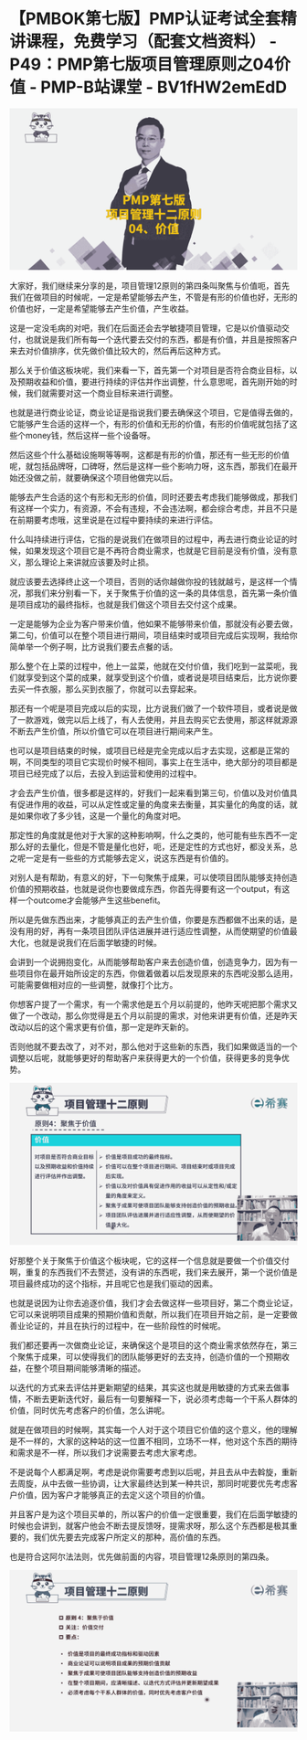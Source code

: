 # 【PMBOK第七版】PMP认证考试全套精讲课程，免费学习（配套文档资料） - P49：PMP第七版项目管理原则之04价值 - PMP-B站课堂 - BV1fHW2emEdD

![](img/384d1a46de950bc95d916b725ec92be4_0.png)

大家好，我们继续来分享的是，项目管理12原则的第四条叫聚焦与价值呃，首先我们在做项目的时候呢，一定是希望能够去产生，不管是有形的价值也好，无形的价值也好，一定是希望能够去产生价值，产生收益。

这是一定没毛病的对吧，我们在后面还会去学敏捷项目管理，它是以价值驱动交付，也就说是我们所有每一个迭代要去交付的东西，都是有价值，并且是按照客户来去对价值排序，优先做价值比较大的，然后再后这种方式。

那么关于价值这板块呢，我们来看一下，首先第一个对项目是否符合商业目标，以及预期收益和价值，要进行持续的评估并作出调整，什么意思呢，首先刚开始的时候，我们就需要对这一个商业目标来进行调整。

也就是进行商业论证，商业论证是指说我们要去确保这个项目，它是值得去做的，它能够产生合适的这样一个，有形的价值和无形的价值，有形的价值呢就包括了这些个money钱，然后这样一些个设备呀。

然后这些个什么基础设施啊等等啊，这都是有形的价值，那还有一些无形的价值呢，就包括品牌呀，口碑呀，然后是这样一些个影响力呀，这东西，那我们在最开始还没做之前，就要确保这个项目他做完以后。

能够去产生合适的这个有形和无形的价值，同时还要去考虑我们能够做成，那我们有这样一个实力，有资源，不会有违规，不会违法啊，都会综合考虑，并且不只是在前期要考虑哦，这里说是在过程中要持续的来进行评估。

什么叫持续进行评估，它指的是说我们在做项目的过程中，再去进行商业论证的时候，如果发现这个项目它是不再符合商业需求，也就是它目前是没有价值，没有意义，那么理论上来讲就应该要及时止损。

就应该要去选择终止这一个项目，否则的话你越做你投的钱就越亏，是这样一个情况，那我们来分别看一下，关于聚焦于价值的这一条的具体信息，首先第一条价值是项目成功的最终指标，也就是我们做这个项目去交付这个成果。

一定是能够为企业为客户带来价值，他如果不能够带来价值，那就没有必要去做，第二句，价值可以在整个项目进行期间，项目结束时或项目完成后实现啊，我给你简单举一个例子啊，比方说我们要去点餐的话。

那么整个在上菜的过程中，他上一盆菜，他就在交付价值，我们吃到一盆菜呃，我们就享受到这个菜的成果，就享受到这个价值，或者说是项目结束后，比方说你要去买一件衣服，那么买到衣服了，你就可以去穿起来。

那还有一个呢是项目完成以后的实现，比方说我们做了一个软件项目，或者说是做了一款游戏，做完以后上线了，有人去使用，并且去购买它去使用，那这样就源源不断去产生价值，所以价值它可以在项目进行期间来产生。

也可以是项目结束的时候，或项目已经是完全完成以后才去实现，这都是正常的啊，不同类型的项目它实现价时候不相同，事实上在生活中，绝大部分的项目都是项目已经完成了以后，去投入到运营和使用的过程中。

才会去产生价值，很多都是这样的，好我们一起来看到第三句，价值以及对价值具有促进作用的收益，可以从定性或定量的角度来去衡量，其实量化的角度的话，就是如果你收了多少钱，这是一个量化的角度对吧。

那定性的角度就是他对于大家的这种影响啊，什么之类的，他可能有些东西不一定那么好的去量化，但是不管是量化也好，呃，还是定性的方式也好，都没关系，总之呢一定是有一些些的方式能够去定义，说这东西是有价值的。

对别人是有帮助，有意义的好，下一句聚焦于成果，可以使项目团队能够支持创造价值的预期收益，也就是说你也要做成东西，你首先得要有这一个output，有这样一个outcome才会能够产生这些benefit。

所以是先做东西出来，才能够真正的去产生价值，你要是东西都做不出来的话，是没有用的好，再有一条项目团队评估进展并进行适应性调整，从而使期望的价值最大化，也就是说我们在后面学敏捷的时候。

会讲到一个说拥抱变化，从而能够帮助客户来去创造价值，创造竞争力，因为有一些项目你在最开始所设定的东西，你做着做着以后发现原来的东西呢没那么适用，可能需要做相对应的一些调整，就像打个比方。

你想客户提了一个需求，有一个需求他是五个月以前提的，他昨天呢把那个需求又做了一个改动，那么你觉得是五个月以前提的需求，对他来讲更有价值，还是昨天改动以后的这个需求更有价值，那一定是昨天新的。

否则他就不要去改了，对不对，那么他对于这些新的东西，我们如果做适当的一个调整以后呢，就能够更好的帮助客户来获得更大的一个价值，获得更多的竞争优势。



![](img/384d1a46de950bc95d916b725ec92be4_2.png)

好那整个关于聚焦于价值这个板块呢，它的这样一个信息就是要做一个价值交付啊，重复的东西我们不去赘述，没有讲的东西呢，我们来去展开，第一个说价值是项目最终成功的这个指标，并且呢它也是我们驱动的因素。

也就是说因为让你去追逐价值，我们才会去做这样一些项目好，第二个商业论证，它可以来说明项目成果的预期价值和贡献，所以我们在项目开始之前，是一定要做善业论证的，并且在执行的过程中，在一些阶段性的时候呢。

我们都还要再一次做商业论证，来确保这个是项目的这个商业需求依然存在，第三个聚焦于成果，可以使得我们的团队能够更好的去支持，创造价值的一个预期收益，在整个项目期间能够清晰的描述。

以迭代的方式来去评估并更新期望的结果，其实这也就是用敏捷的方式来去做事情，不断去更新迭代好，最后有一句要解释一下，说必须考虑每一个干系人群体的价值，同时优先考虑客户的价值，怎么讲呢。

就是在做项目的时候啊，其实每一个人对于这个项目它价值的这个意义，他的理解是不一样的，大家的这种站的这一位置不相同，立场不一样，他对这个东西的期待和需求是不一样，所以我们才说需要去考虑大家考虑。

不是说每个人都满足啊，考虑是说你需要考虑到以后呢，并且去从中去斡旋，重新去周旋，从中去做一些协调，让大家最终达到某一种共识，那同时呢要优先考虑客户价值，因为客户才能够真正的去定义这个项目的价值。

并且客户是为这个项目买单的，所以客户的价值一定很重要，我们在后面学敏捷的时候也会讲到，就客户他会不断去提反馈呀，提需求呀，那么这个东西都是极其重要的，我们优先要去完成客户所定义的那种，高价值的东西。

也是符合这阿尔法法则，优先做前面的内容，项目管理12条原则的第四条。

![](img/384d1a46de950bc95d916b725ec92be4_4.png)